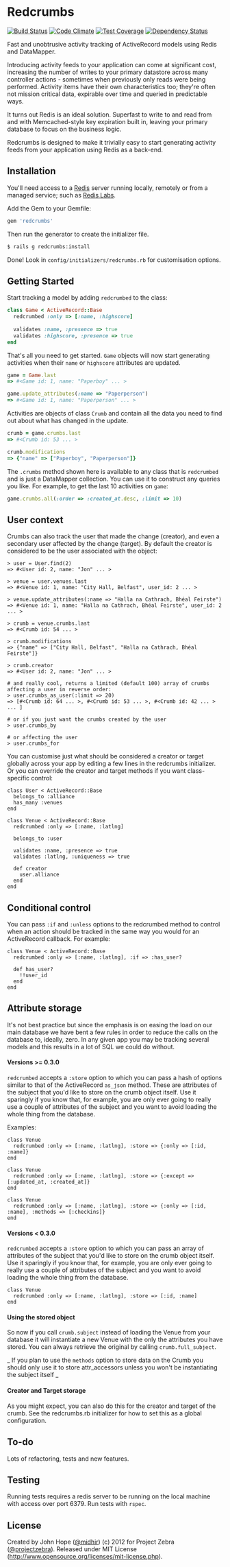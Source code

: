 # Redcrumbs

[![Build Status](https://travis-ci.org/JonMidhir/Redcrumbs.svg?branch=version_5.0)](https://travis-ci.org/JonMidhir/Redcrumbs)
[![Code Climate](https://codeclimate.com/github/JonMidhir/Redcrumbs/badges/gpa.svg)](https://codeclimate.com/github/JonMidhir/Redcrumbs)
[![Test Coverage](https://codeclimate.com/github/JonMidhir/Redcrumbs/badges/coverage.svg)](https://codeclimate.com/github/JonMidhir/Redcrumbs)
[![Dependency Status](https://gemnasium.com/JonMidhir/Redcrumbs.svg)](https://gemnasium.com/JonMidhir/Redcrumbs)

Fast and unobtrusive activity tracking of ActiveRecord models using Redis and DataMapper.

Introducing activity feeds to your application can come at significant cost, increasing the number of writes to your primary datastore across many controller actions - sometimes when previously only reads were being performed. Activity items have their own characteristics too; they're often not mission critical data, expirable over time and queried in predictable ways.

It turns out Redis is an ideal solution. Superfast to write to and read from and with Memcached-style key expiration built in, leaving your primary database to focus on the business logic.

Redcrumbs is designed to make it trivially easy to start generating activity feeds from your application using Redis as a back-end.


## Installation

You'll need access to a [Redis](http://redis.io) server running locally, remotely or from a managed service; such as [Redis Labs](https://redislabs.com/). 

Add the Gem to your Gemfile:

```ruby
gem 'redcrumbs'
```

Then run the generator to create the initializer file.

```sh
$ rails g redcrumbs:install
```

Done! Look in `config/initializers/redcrumbs.rb` for customisation options.


## Getting Started

Start tracking a model by adding `redcrumbed` to the class:

```ruby
class Game < ActiveRecord::Base
  redcrumbed :only => [:name, :highscore]
  
  validates :name, :presence => true
  validates :highscore, :presence => true
end
```

That's all you need to get started. `Game` objects will now start generating activities when their `name` or `highscore` attributes are updated.


```ruby
game = Game.last
=> #<Game id: 1, name: "Paperboy" ... >

game.update_attributes(:name => "Paperperson")
=> #<Game id: 1, name: "Paperperson" ... >
```

Activities are objects of class `Crumb` and contain all the data you need to find out about what has changed in the update.


```ruby
crumb = game.crumbs.last
=> #<Crumb id: 53 ... >

crumb.modifications
=> {"name" => ["Paperboy", "Paperperson"]}

```

The `.crumbs` method shown here is available to any class that is `redcrumbed` and is just a DataMapper collection. You can use it to construct any queries you like. For example, to get the last 10 activities on `game`:

```ruby
game.crumbs.all(:order => :created_at.desc, :limit => 10)
```

## User context

Crumbs can also track the user that made the change (creator), and even a secondary user affected by the change (target). By default the creator is considered to be the user associated with the object:

```
> user = User.find(2)
=> #<User id: 2, name: "Jon" ... >

> venue = user.venues.last
=> #<Venue id: 1, name: "City Hall, Belfast", user_id: 2 ... >

> venue.update_attributes(:name => "Halla na Cathrach, Bhéal Feirste")
=> #<Venue id: 1, name: "Halla na Cathrach, Bhéal Feirste", user_id: 2 ... >

> crumb = venue.crumbs.last
=> #<Crumb id: 54 ... >

> crumb.modifications
=> {"name" => ["City Hall, Belfast", "Halla na Cathrach, Bhéal Feirste"]}

> crumb.creator
=> #<User id: 2, name: "Jon" ... >

# and really cool, returns a limited (default 100) array of crumbs affecting a user in reverse order:
> user.crumbs_as_user(:limit => 20)
=> [#<Crumb id: 64 ... >, #<Crumb id: 53 ... >, #<Crumb id: 42 ... > ... ]

# or if you just want the crumbs created by the user
> user.crumbs_by

# or affecting the user
> user.crumbs_for

```

You can customise just what should be considered a creator or target globally across your app by editing a few lines in the redcrumbs initializer. Or you can override the creator and target methods if you want class-specific control:

```
class User < ActiveRecord::Base
  belongs_to :alliance
  has_many :venues
end

class Venue < ActiveRecord::Base
  redcrumbed :only => [:name, :latlng]
  
  belongs_to :user
  
  validates :name, :presence => true
  validates :latlng, :uniqueness => true
  
  def creator
    user.alliance
  end
end
```

## Conditional control

You can pass `:if` and `:unless` options to the redcrumbed method to control when an action should be tracked in the same way you would for an ActiveRecord callback. For example:

```
class Venue < ActiveRecord::Base
  redcrumbed :only => [:name, :latlng], :if => :has_user?
  
  def has_user?
    !!user_id
  end
end
```

## Attribute storage

It's not best practice but since the emphasis is on easing the load on our main database we have bent a few rules in order to reduce the calls on the database to, ideally, zero. In any given app you may be tracking several models and this results in a lot of SQL we could do without.

#### Versions >= 0.3.0

`redcrumbed` accepts a `:store` option to which you can pass a hash of options similar to that of the ActiveRecord `as_json` method. These are attributes of the subject that you'd like to store on the crumb object itself. Use it sparingly if you know that, for example, you are only ever going to really use a couple of attributes of the subject and you want to avoid loading the whole thing from the database.

Examples:

```
class Venue
  redcrumbed :only => [:name, :latlng], :store => {:only => [:id, :name]}
end
```

```
class Venue
  redcrumbed :only => [:name, :latlng], :store => {:except => [:updated_at, :created_at]}
end
```

```
class Venue
  redcrumbed :only => [:name, :latlng], :store => {:only => [:id, :name], :methods => [:checkins]}
end
```

#### Versions  < 0.3.0

`redcrumbed` accepts a `:store` option to which you can pass an array of attributes of the subject that you'd like to store on the crumb object itself. Use it sparingly if you know that, for example, you are only ever going to really use a couple of attributes of the subject and you want to avoid loading the whole thing from the database.

```
class Venue
  redcrumbed :only => [:name, :latlng], :store => [:id, :name]
end
```

#### Using the stored object

So now if you call `crumb.subject` instead of loading the Venue from your database it will instantiate a new Venue with the only the attributes you have stored. You can always retrieve the original by calling `crumb.full_subject`.

_ If you plan to use the `methods` option to store data on the Crumb you should only use it to store attr_accessors unless you won't be instantiating the subject itself _

#### Creator and Target storage

As you might expect, you can also do this for the creator and target of the crumb. See the redcrumbs.rb initializer for how to set this as a global configuration.


## To-do

Lots of refactoring, tests and new features.

## Testing

Running tests requires a redis server to be running on the local machine with access over port 6379.
Run tests with `rspec`.

## License

Created by John Hope ([@midhir](http://www.twitter.com/midhir)) (c) 2012 for Project Zebra ([@projectzebra](http://www.twitter.com/projectzebra)). Released under MIT License (http://www.opensource.org/licenses/mit-license.php).
